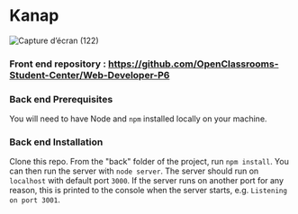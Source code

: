 # Kanap #
![Capture d’écran (122)](https://user-images.githubusercontent.com/75949789/205291525-70831a90-f4b7-4255-b752-39408dce0fcc.png)



### Front end repository : https://github.com/OpenClassrooms-Student-Center/Web-Developer-P6

### Back end Prerequisites ###

You will need to have Node and `npm` installed locally on your machine.

### Back end Installation ###

Clone this repo. From the "back" folder of the project, run `npm install`. You 
can then run the server with `node server`. 
The server should run on `localhost` with default port `3000`. If the
server runs on another port for any reason, this is printed to the
console when the server starts, e.g. `Listening on port 3001`.






